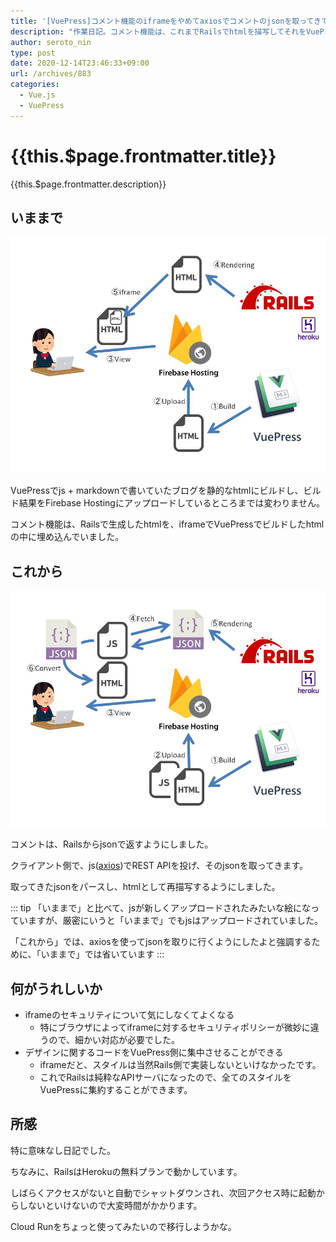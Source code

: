 ```yaml
---
title: '[VuePress]コメント機能のiframeをやめてaxiosでコメントのjsonを取ってきて描写するようにした'
description: "作業日記。コメント機能は、これまでRailsでhtmlを描写してそれをVuePressにiframeで埋め込んでいましたが、それをやめてaxios + REST API + VuePressでのレンダリングに変更したよという話です。"
author: seroto_nin
type: post
date: 2020-12-14T23:46:33+09:00
url: /archives/883
categories:
  - Vue.js
  - VuePress
---
```


# {{this.$page.frontmatter.title}}

<Date/><CategoriesPerPost/>

{{this.$page.frontmatter.description}}

<!--more-->

## いままで

![1.jpg](./1.jpg)

VuePressでjs + markdownで書いていたブログを静的なhtmlにビルドし、ビルド結果をFirebase Hostingにアップロードしているところまでは変わりません。

コメント機能は、Railsで生成したhtmlを、iframeでVuePressでビルドしたhtmlの中に埋め込んでいました。

## これから

![2.jpg](./2.jpg)

コメントは、Railsからjsonで返すようにしました。

クライアント側で、js([axios](https://github.com/axios/axios))でREST APIを投げ、そのjsonを取ってきます。

取ってきたjsonをパースし、htmlとして再描写するようにしました。

::: tip
「いままで」と比べて、jsが新しくアップロードされたみたいな絵になっていますが、厳密にいうと「いままで」でもjsはアップロードされていました。

「これから」では、axiosを使ってjsonを取りに行くようにしたよと強調するために、「いままで」では省いています
:::

## 何がうれしいか

* iframeのセキュリティについて気にしなくてよくなる
  * 特にブラウザによってiframeに対するセキュリティポリシーが微妙に違うので、細かい対応が必要でした。
* デザインに関するコードをVuePress側に集中させることができる
  * iframeだと、スタイルは当然Rails側で実装しないといけなかったです。
  * これでRailsは純粋なAPIサーバになったので、全てのスタイルをVuePressに集約することができます。

## 所感

特に意味なし日記でした。

ちなみに、RailsはHerokuの無料プランで動かしています。

しばらくアクセスがないと自動でシャットダウンされ、次回アクセス時に起動からしないといけないので大変時間がかかります。

Cloud Runをちょっと使ってみたいので移行しようかな。

<Comments />
